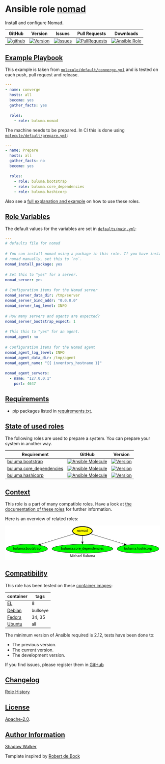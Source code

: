 # Ansible role [nomad](https://galaxy.ansible.com/ui/standalone/roles/buluma/nomad/documentation)

Install and configure Nomad.

|GitHub|Version|Issues|Pull Requests|Downloads|
|------|-------|------|-------------|---------|
|[![github](https://github.com/buluma/ansible-role-nomad/actions/workflows/molecule.yml/badge.svg)](https://github.com/buluma/ansible-role-nomad/actions/workflows/molecule.yml)|[![Version](https://img.shields.io/github/release/buluma/ansible-role-nomad.svg)](https://github.com/buluma/ansible-role-nomad/releases/)|[![Issues](https://img.shields.io/github/issues/buluma/ansible-role-nomad.svg)](https://github.com/buluma/ansible-role-nomad/issues/)|[![PullRequests](https://img.shields.io/github/issues-pr-closed-raw/buluma/ansible-role-nomad.svg)](https://github.com/buluma/ansible-role-nomad/pulls/)|[![Ansible Role](https://img.shields.io/ansible/role/d/buluma/nomad)](https://galaxy.ansible.com/ui/standalone/roles/buluma/nomad/documentation)|

## [Example Playbook](#example-playbook)

This example is taken from [`molecule/default/converge.yml`](https://github.com/buluma/ansible-role-nomad/blob/master/molecule/default/converge.yml) and is tested on each push, pull request and release.

```yaml
---
- name: converge
  hosts: all
  become: yes
  gather_facts: yes

  roles:
    - role: buluma.nomad
```

The machine needs to be prepared. In CI this is done using [`molecule/default/prepare.yml`](https://github.com/buluma/ansible-role-nomad/blob/master/molecule/default/prepare.yml):

```yaml
---
- name: Prepare
  hosts: all
  gather_facts: no
  become: yes

  roles:
    - role: buluma.bootstrap
    - role: buluma.core_dependencies
    - role: buluma.hashicorp
```

Also see a [full explanation and example](https://buluma.github.io/how-to-use-these-roles.html) on how to use these roles.

## [Role Variables](#role-variables)

The default values for the variables are set in [`defaults/main.yml`](https://github.com/buluma/ansible-role-nomad/blob/master/defaults/main.yml):

```yaml
---
# defaults file for nomad

# You can install nomad using a package in this role. If you have installed
# nomad manually, set this to `no`.
nomad_install_package: yes

# Set this to "yes" for a server.
nomad_server: yes

# Configuration items for the Nomad server
nomad_server_data_dir: /tmp/server
nomad_server_bind_addr: "0.0.0.0"
nomad_server_log_level: INFO

# How many servers and agents are expected?
nomad_server_bootstrap_expect: 1

# This this to "yes" for an agent.
nomad_agent: no

# Configuration items for the Nomad agent
nomad_agent_log_level: INFO
nomad_agent_data_dir: /tmp/agent
nomad_agent_name: "{{ inventory_hostname }}"

nomad_agent_servers:
  - name: "127.0.0.1"
    port: 4647
```

## [Requirements](#requirements)

- pip packages listed in [requirements.txt](https://github.com/buluma/ansible-role-nomad/blob/master/requirements.txt).

## [State of used roles](#state-of-used-roles)

The following roles are used to prepare a system. You can prepare your system in another way.

| Requirement | GitHub | Version |
|-------------|--------|--------|
|[buluma.bootstrap](https://galaxy.ansible.com/buluma/bootstrap)|[![Ansible Molecule](https://github.com/buluma/ansible-role-bootstrap/actions/workflows/molecule.yml/badge.svg)](https://github.com/buluma/ansible-role-bootstrap/actions/workflows/molecule.yml)|[![Version](https://img.shields.io/github/release/buluma/ansible-role-bootstrap.svg)](https://github.com/shadowwalker/ansible-role-bootstrap)|
|[buluma.core_dependencies](https://galaxy.ansible.com/buluma/core_dependencies)|[![Ansible Molecule](https://github.com/buluma/ansible-role-core_dependencies/actions/workflows/molecule.yml/badge.svg)](https://github.com/buluma/ansible-role-core_dependencies/actions/workflows/molecule.yml)|[![Version](https://img.shields.io/github/release/buluma/ansible-role-core_dependencies.svg)](https://github.com/shadowwalker/ansible-role-core_dependencies)|
|[buluma.hashicorp](https://galaxy.ansible.com/buluma/hashicorp)|[![Ansible Molecule](https://github.com/buluma/ansible-role-hashicorp/actions/workflows/molecule.yml/badge.svg)](https://github.com/buluma/ansible-role-hashicorp/actions/workflows/molecule.yml)|[![Version](https://img.shields.io/github/release/buluma/ansible-role-hashicorp.svg)](https://github.com/shadowwalker/ansible-role-hashicorp)|

## [Context](#context)

This role is a part of many compatible roles. Have a look at [the documentation of these roles](https://buluma.github.io/) for further information.

Here is an overview of related roles:

![dependencies](https://raw.githubusercontent.com/buluma/ansible-role-nomad/png/requirements.png "Dependencies")

## [Compatibility](#compatibility)

This role has been tested on these [container images](https://hub.docker.com/u/buluma):

|container|tags|
|---------|----|
|[EL](https://hub.docker.com/repository/docker/buluma/enterpriselinux/general)|8|
|[Debian](https://hub.docker.com/repository/docker/buluma/debian/general)|bullseye|
|[Fedora](https://hub.docker.com/repository/docker/buluma/fedora/general)|34, 35|
|[Ubuntu](https://hub.docker.com/repository/docker/buluma/ubuntu/general)|all|

The minimum version of Ansible required is 2.12, tests have been done to:

- The previous version.
- The current version.
- The development version.

If you find issues, please register them in [GitHub](https://github.com/buluma/ansible-role-nomad/issues)

## [Changelog](#changelog)

[Role History](https://github.com/buluma/ansible-role-nomad/blob/master/CHANGELOG.md)

## [License](#license)

[Apache-2.0](https://github.com/buluma/ansible-role-nomad/blob/master/LICENSE).

## [Author Information](#author-information)

[Shadow Walker](https://buluma.github.io/)


Template inspired by [Robert de Bock](https://github.com/robertdebock)
